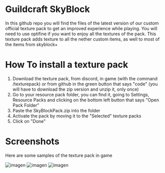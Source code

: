 # Guildcraft SkyBlock
In this github repo you will find the files of the latest version of our custom official texture pack to get an improved experience while playing. You will need to use optifine if you want to enjoy all the textures of the pack.
This texture pack adds texture to all the nether custom items, as well to most of the items from skyblock+

# How To install a texture pack
  1. Download the texture pack, from discord, in game (with the command /texturepack) or from github in the green button that says "code" (you will have to download the zip version and unzip it, only once)
  2. Go to  your resource pack folder, you can find it, going to Settings, Resource Packs and clicking on the bottom left button that says "Open Pack Folder"
  3. Paste the SkyBlockPack.zip into the folder
  4. Activate the pack by moving it to the "Selected" texture packs
  5. Click on "Done"

# Screenshots
Here are some samples of the texture pack in game

![imagen](https://user-images.githubusercontent.com/69503046/187894313-938302c0-9fac-4d21-9168-2adfdfad2b9a.png)
![imagen](https://user-images.githubusercontent.com/69503046/187894320-a7b2cc42-f421-41ea-ada4-1f65930d2af5.png)
![imagen](https://user-images.githubusercontent.com/69503046/187894327-62dc3742-9def-4e8a-b129-658294aad452.png)
